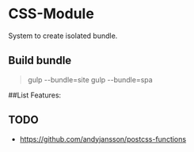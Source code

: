 # CSS-Module
System to create isolated bundle.

## Build bundle
> gulp --bundle=site
> gulp --bundle=spa

##List Features:


## TODO
* https://github.com/andyjansson/postcss-functions